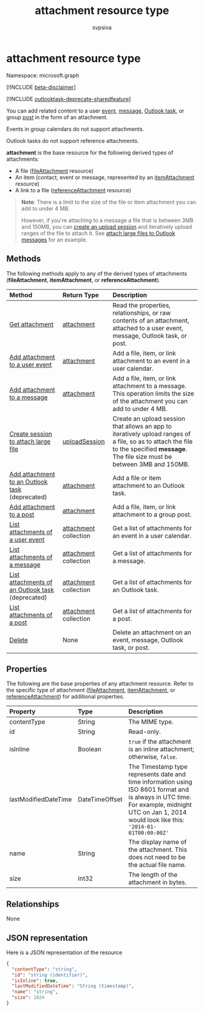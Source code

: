 ﻿---
title: "attachment resource type"
description: "You can add related content to an event,"
localization_priority: Normal
doc_type: resourcePageType
ms.prod: "outlook"
author: "svpsiva"
---

# attachment resource type

Namespace: microsoft.graph

[!INCLUDE [beta-disclaimer](../../includes/beta-disclaimer.md)]

[!INCLUDE [outlooktask-deprecate-sharedfeature](../../includes/outlooktask-deprecate-sharedfeature.md)]

You can add related content to a user [event](../resources/event.md),
[message](../resources/message.md), [Outlook task](../resources/outlooktask.md), or group [post](../resources/post.md) in the form of an attachment. 

Events in group calendars do not support attachments.

Outlook tasks do not support reference attachments.

**attachment** is the base resource for the following derived types of attachments:

* A file ([fileAttachment](../resources/fileattachment.md) resource)
* An item (contact, event or message, represented by an [itemAttachment](../resources/itemattachment.md) resource)
* A link to a file ([referenceAttachment](../resources/referenceattachment.md) resource)

>**Note**: There is a limit to the size of the file or item attachment you can add to under 4 MB. 
>
> However, if you're attaching to a message a file that is between 3MB and 150MB, you can [create an upload session](../api/attachment-createuploadsession.md) and iteratively upload ranges of the file to attach it. See [attach large files to Outlook messages](/graph/outlook-large-attachments) for an example.

## Methods

The following methods apply to any of the derived types of attachments (**fileAttachment**, **itemAttachment**, or **referenceAttachment**).

| Method                                                                                     | Return Type                            | Description                                                                                                                                                                             |
| :----------------------------------------------------------------------------------------- | :------------------------------------- | :-------------------------------------------------------------------------------------------------------------------------------------------------------------------------------------- |
| [Get attachment](../api/attachment-get.md)                                                 | [attachment](attachment.md)            | Read the properties, relationships, or raw contents of an attachment, attached to a user event, message, Outlook task, or post.                                                         |
| [Add attachment to a user event](../api/event-post-attachments.md)                         | [attachment](attachment.md)            | Add a file, item, or link attachment to an event in a user calendar.                                                                                                                    |
| [Add attachment to a message](../api/message-post-attachments.md)                          | [attachment](attachment.md)            | Add a file, item, or link attachment to a message. This operation limits the size of the attachment you can add to under 4 MB.                                                          |
| [Create session to attach large file](../api/attachment-createuploadsession.md)            | [uploadSession](uploadsession.md)      | Create an upload session that allows an app to iteratively upload ranges of a file, so as to attach the file to the specified **message**. The file size must be between 3MB and 150MB. |
| [Add attachment to an Outlook task](../api/outlooktask-post-attachments.md) (deprecated)   | [attachment](attachment.md)            | Add a file or item attachment to an Outlook task.                                                                                                                                       |
| [Add attachment to a post](../api/post-post-attachments.md)                                | [attachment](attachment.md)            | Add a file, item, or link attachment to a group post.                                                                                                                                   |
| [List attachments of a user event](../api/event-list-attachments.md)                       | [attachment](attachment.md) collection | Get a list of attachments for an event in a user calendar.                                                                                                                              |
| [List attachments of a message](../api/message-list-attachments.md)                        | [attachment](attachment.md) collection | Get a list of attachments for a message.                                                                                                                                                |
| [List attachments of an Outlook task](../api/outlooktask-list-attachments.md) (deprecated) | [attachment](attachment.md) collection | Get a list of attachments for an Outlook task.                                                                                                                                          |
| [List attachments of a post](../api/post-list-attachments.md)                              | [attachment](attachment.md) collection | Get a list of attachments for a post.                                                                                                                                                   |
| [Delete](../api/attachment-delete.md)                                                      | None                                   | Delete an attachment on an event, message, Outlook task, or post.                                                                                                                       |

## Properties

The following are the base properties of any attachment resource. Refer to the specific type of attachment ([fileAttachment](../resources/fileattachment.md),
[itemAttachment](../resources/itemattachment.md), or [referenceAttachment](../resources/referenceattachment.md)) for additional properties.

| Property             | Type           | Description                                                                                                                                                                                      |
| :------------------- | :------------- | :----------------------------------------------------------------------------------------------------------------------------------------------------------------------------------------------- |
| contentType          | String         | The MIME type.                                                                                                                                                                                   |
| id                   | String         | Read-only.                                                                                                                                                                                       |
| isInline             | Boolean        | `true` if the attachment is an inline attachment; otherwise, `false`.                                                                                                                            |
| lastModifiedDateTime | DateTimeOffset | The Timestamp type represents date and time information using ISO 8601 format and is always in UTC time. For example, midnight UTC on Jan 1, 2014 would look like this: `'2014-01-01T00:00:00Z'` |
| name                 | String         | The display name of the attachment. This does not need to be the actual file name.                                                                                                               |
| size                 | Int32          | The length of the attachment in bytes.                                                                                                                                                           |

## Relationships

None

## JSON representation

Here is a JSON representation of the resource

<!-- {
  "blockType": "resource",
  "optionalProperties": [

  ],
  "keyProperty": "id",
  "@odata.type": "microsoft.graph.attachment"
}-->

```json
{
  "contentType": "string",
  "id": "string (identifier)",
  "isInline": true,
  "lastModifiedDateTime": "String (timestamp)",
  "name": "string",
  "size": 1024
}
```

<!-- uuid: 8fcb5dbc-d5aa-4681-8e31-b001d5168d79
2015-10-25 14:57:30 UTC -->

<!--
{
  "type": "#page.annotation",
  "description": "attachment resource",
  "keywords": "",
  "section": "documentation",
  "tocPath": "",
  "suppressions": []
}
-->
